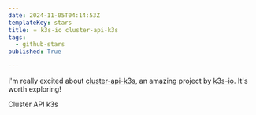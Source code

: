 ```yaml
---
date: 2024-11-05T04:14:53Z
templateKey: stars
title: ⭐ k3s-io cluster-api-k3s
tags:
  - github-stars
published: True

---
```


I'm really excited about [cluster-api-k3s](https://github.com/k3s-io/cluster-api-k3s), an amazing project by [k3s-io](https://github.com/k3s-io). It's worth exploring!

Cluster API k3s
